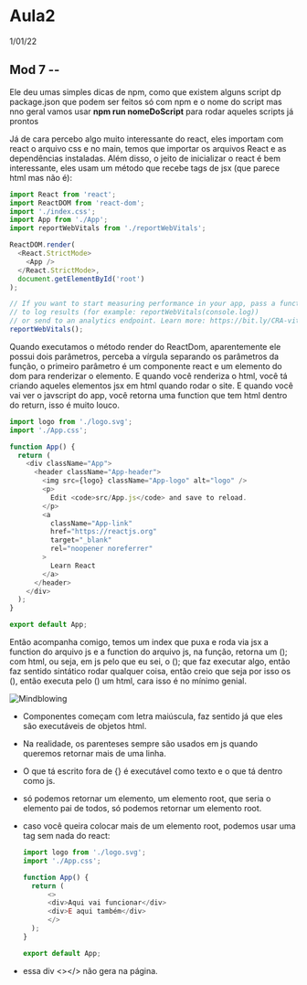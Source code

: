 # Aula2
1/01/22

## Mod 7 --

Ele deu umas simples dicas de npm, como que existem alguns script dp package.json que podem ser feitos só com npm e o nome do script mas nno geral vamos usar **npm run nomeDoScript** para rodar aqueles scripts já prontos

Já de cara percebo algo muito interessante do react, eles importam com react o arquivo css e no main, temos que importar os arquivos React e as dependências instaladas. Além disso, o jeito de inicializar o react é bem interessante, eles usam um método que recebe tags de jsx (que parece html mas não é):

~~~js
import React from 'react';
import ReactDOM from 'react-dom';
import './index.css';
import App from './App';
import reportWebVitals from './reportWebVitals';

ReactDOM.render(
  <React.StrictMode>
    <App />
  </React.StrictMode>,
  document.getElementById('root')
);

// If you want to start measuring performance in your app, pass a function
// to log results (for example: reportWebVitals(console.log))
// or send to an analytics endpoint. Learn more: https://bit.ly/CRA-vitals
reportWebVitals();
~~~

Quando executamos o método render do ReactDom, aparentemente ele possui dois parâmetros, perceba a vírgula separando os parâmetros da função, o primeiro parâmetro é um componente react e um elemento do dom para renderizar o elemento. E quando você renderiza o html, você tá criando aqueles elementos jsx em html quando rodar o site. E quando você vai ver o javscript do app, você retorna uma function que tem html dentro do return, isso é muito louco.

~~~js
import logo from './logo.svg';
import './App.css';

function App() {
  return (
    <div className="App">
      <header className="App-header">
        <img src={logo} className="App-logo" alt="logo" />
        <p>
          Edit <code>src/App.js</code> and save to reload.
        </p>
        <a
          className="App-link"
          href="https://reactjs.org"
          target="_blank"
          rel="noopener noreferrer"
        >
          Learn React
        </a>
      </header>
    </div>
  );
}

export default App;
~~~

Então acompanha comigo, temos um index que puxa e roda via jsx a function do arquivo js e a function do arquivo js, na função, retorna um (); com html, ou seja, em js pelo que eu sei, o (); que faz executar algo, então faz sentido sintático rodar qualquer coisa, então creio que seja por isso os (), então executa pelo () um html, cara isso é no mínimo genial.

![Mindblowing](https://c.tenor.com/tvFWFDXRrmMAAAAd/blow-mind-mind-blown.gif)

* Componentes começam com letra maiúscula, faz sentido já que eles são executáveis de objetos html.
* Na realidade, os parenteses sempre são usados em js quando queremos retornar mais de uma linha.
* O que tá escrito fora de {} é executável como texto e o que tá dentro como js.
* só podemos retornar um elemento, um elemento root, que seria o elemento pai de todos, só podemos retornar um elemento root.
* caso você queira colocar mais de um elemento root, podemos usar uma tag sem nada do react:

  ~~~js
  import logo from './logo.svg';
  import './App.css';

  function App() {
    return (
        <>
        <div>Aqui vai funcionar</div>
        <div>E aqui também</div>
        </>
    );
  }

  export default App;
  ~~~

* essa div <></> não gera na página.
